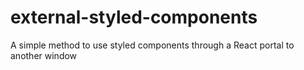 # external-styled-components #
A simple method to use styled components through a React portal to another window
